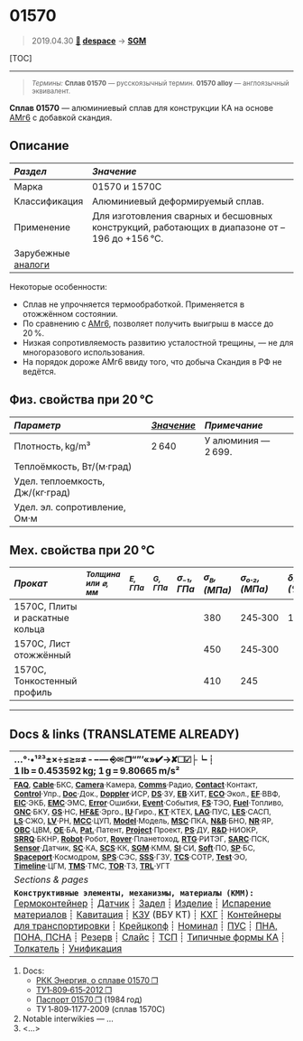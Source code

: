 # 01570
> 2019.04.30 **[🚀](../index/index.md) [despace](index.md)** → **[SGM](sgm.md)**

[TOC]

---

> <small>*Термины:* **Сплав 01570** — русскоязычный термин. **01570 alloy** — англоязычный эквивалент.</small>

**Сплав 01570** — алюминиевый сплав для конструкции КА на основе [АМг6](amg6.md) с добавкой скандия.



## Описание
|*Раздел*|*Значение*|
|:--|:--|
|Марка|01570 и 1570С|
|Классификация|Алюминиевый деформируемый сплав.|
|Применение|Для изготовления сварных и бесшовных конструкций, работающих в диапазоне от –196 до +156 ℃.|
|Зарубежные<br> [аналоги](analogue.md)||

Некоторые особенности:

   - Сплав не упрочняется термообработкой. Применяется в отожжённом состоянии.
   - По сравнению с [АМг6](amg6.md), позволяет получить выигрыш в массе до 20 %.
   - Низкая сопротивляемость развитию усталостной трещины, — не для многоразового использования.
   - На порядок дороже АМг6 ввиду того, что добыча Скандия в РФ не ведётся.



## Физ. свойства при 20 ℃
|*Параметр*|*[Значение](si.md)*|*Примечание*|
|:--|:--|:--|
|Плотность, kg/m³|2 640|У алюминия — 2 699.|
|Теплоёмкость, Вт/(м·град)|||
|Удел. теплоемкость, Дж/(кг·град)|||
|Удел. эл. сопротивление, Ом·м|||



## Мех. свойства при 20 ℃
|*Прокат*|<small>*Толщина<br> или ⌀, мм*</small>|<small>*E, ГПа*</small>|<small>*G, ГПа*</small>|*σ₋₁,<br> ГПа*|*σ<sub>в</sub>,<br> (МПа)*|*σ₀.₂,<br> (МПа)*|*δ₅,<br> (%)*|*σ<sub>сж</sub>,<br> МПа*|<small>*KCU, (кДж/m²)*</small>|<small>*KCV, (кДж/m²)*</small>|
|:--|:--|:--|:--|:--|:--|:--|:--|:--|:--|:--|
|1570C, Плиты и раскатные кольца|||||380|245‑300|15‑20||||
|1570C, Лист отожжённый|||||450|245‑300||15‑20|||
|1570C, Тонкостенный профиль|||||410|245|||||



<p style="page-break-after:always"> </p>

---

## Docs & links (TRANSLATEME ALREADY)
|…°·•¹²³±×÷≤≥≈≠ ‑ −— ⎆✉ ❐“”’«»✔→✘☐☑├┕┆ 1 lb = 0.453592 kg; 1 g = 9.80665 m/s²|
|:--|
|<small>**[FAQ](faq.md)**, **[Cable](cable.md)**·БКС, **[Camera](cam.md)**·Камера, **[Comms](comms.md)**·Радио, **[Contact](contact.md)**·Контакт, **[Control](control.md)**·Упр., **[Doc](doc.md)**·Док., **[Doppler](doppler.md)**·ИСР, **[DS](ds.md)**·ЗУ, **[EB](eb.md)**·ХИТ, **[ECO](ecology.md)**·Экол., **[EF](ef.md)**·ВВФ, **[ElC](elc.md)**·ЭКБ, **[EMC](emc.md)**·ЭМС, **[Error](error.md)**·Ошибки, **[Event](event.md)**·События, **[FS](fs.md)**·ТЭО, **[Fuel](fuel.md)**·Топливо, **[GNC](gnc.md)**·БКУ, **[GS](scs.md)**·НС, **[HF&E](hfe.md)**·Эрго., **[IU](iu.md)**·Гиро., **[KT](kt.md)**·КТЕХ, **[LAG](lag.md)**·ПУC, **[LES](les.md)**·САСП, **[LS](ls.md)**·СЖО, **[LV](lv.md)**·РН, **[MCC](mcc.md)**·ЦУП, **[Model](model.md)**·Модель, **[MSC](sc.md)**·ПКА, **[N&B](nnb.md)**·БНО, **[NR](nr.md)**·ЯР, **[OBC](obc.md)**·ЦВМ, **[OE](oe.md)**·БА, **[Pat.](патент.md)**·Патент, **[Project](project.md)**·Проект, **[PS](ps.md)**·ДУ, **[R&D](rnd.md)**·НИОКР, **[SRRQ](srrq.md)**·БКНР, **[Robot](robotics.md)**·Робот, **[Rover](rover.md)**·Планетоход, **[RTG](rtg.md)**·РИТЭГ, **[SARC](sarc.md)**·ПСК, **[Sensor](sensor.md)**·Датчик, **[SC](sc.md)**·КА, **[SCS](scs.md)**·КК, **[SGM](sgm.md)**·КММ, **[SI](si.md)**·СИ, **[Soft](soft.md)**·ПО, **[SP](sp.md)**·БС, **[Spaceport](spaceport.md)**·Космодром, **[SPS](sps.md)**·СЭС, **[SSS](sss.md)**·ГЗУ, **[TCS](tcs.md)**·СОТР, **[Test](test.md)**·ЭО, **[Timeline](timeline.md)**·ЦГМ, **[TMS](tms.md)**·ТМС, **[TOR](tor.md)**·ТЗ, **[TRL](trl.md)**·УГТ</small>|
|*Sections & pages*|
|**`Конструктивные элементы, механизмы, материалы (КММ):`**<br> [Гермоконтейнер](гермоконтейнер.md) ┊ [Датчик](sensor.md) ┊ [Задел](margin.md) ┊ [Изделие](unit.md) ┊ [Испарение материалов](mat_sublime.md) ┊ [Кавитация](cavitation.md) ┊ [КЗУ](cinu.md) (ВБУ КТ) ┊ [КХГ](cgs.md) ┊ [Контейнеры для транспортировки](ship_contain.md) ┊ [Крейцкопф](crosshead.md) ┊ [Номинал](nominal.md) ┊ [ПУС](lag.md) ┊ [ПНА, ПОНА, ПСНА](aiad.md) ┊ [Резерв](reserve.md) ┊ [Слайс](слайс.md) ┊ [ТСП](tsp.md) ┊ [Типичные формы КА](sc_ts.md) ┊ [Толкатель](толкатель.md) ┊ [Унификация](commonality.md)|

   1. Docs:
      - [РКК Энергия, о сплаве 01570 ❐](f/sgm/2014_energia_splav_01570.pdf)
      - [ТУ1‑809‑615‑2012 ❐](f/sgm/splav-01570_ty1-809-615-2012.pdf)
      - [Паспорт 01570 ❐](f/sgm/splav-01570_passport_1984.pdf) (1984 год)
      - ТУ 1‑809‑1177‑2009 (сплав 1570C)
   1. Notable interwikies — …
   1. <…>
